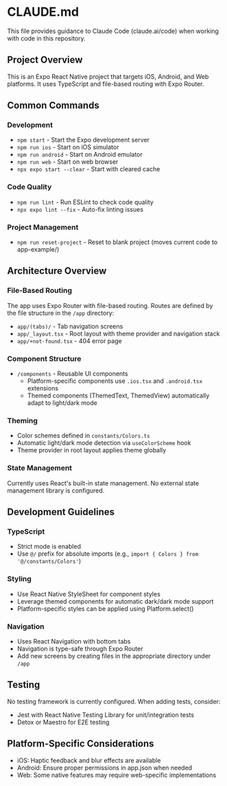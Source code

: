 # CLAUDE.md

This file provides guidance to Claude Code (claude.ai/code) when working with code in this repository.

## Project Overview

This is an Expo React Native project that targets iOS, Android, and Web platforms. It uses TypeScript and file-based routing with Expo Router.

## Common Commands

### Development
- `npm start` - Start the Expo development server
- `npm run ios` - Start on iOS simulator
- `npm run android` - Start on Android emulator
- `npm run web` - Start on web browser
- `npx expo start --clear` - Start with cleared cache

### Code Quality
- `npm run lint` - Run ESLint to check code quality
- `npx expo lint --fix` - Auto-fix linting issues

### Project Management
- `npm run reset-project` - Reset to blank project (moves current code to app-example/)

## Architecture Overview

### File-Based Routing
The app uses Expo Router with file-based routing. Routes are defined by the file structure in the `/app` directory:
- `app/(tabs)/` - Tab navigation screens
- `app/_layout.tsx` - Root layout with theme provider and navigation stack
- `app/+not-found.tsx` - 404 error page

### Component Structure
- `/components` - Reusable UI components
  - Platform-specific components use `.ios.tsx` and `.android.tsx` extensions
  - Themed components (ThemedText, ThemedView) automatically adapt to light/dark mode
  
### Theming
- Color schemes defined in `constants/Colors.ts`
- Automatic light/dark mode detection via `useColorScheme` hook
- Theme provider in root layout applies theme globally

### State Management
Currently uses React's built-in state management. No external state management library is configured.

## Development Guidelines

### TypeScript
- Strict mode is enabled
- Use `@/` prefix for absolute imports (e.g., `import { Colors } from '@/constants/Colors'`)

### Styling
- Use React Native StyleSheet for component styles
- Leverage themed components for automatic dark/dark mode support
- Platform-specific styles can be applied using Platform.select()

### Navigation
- Uses React Navigation with bottom tabs
- Navigation is type-safe through Expo Router
- Add new screens by creating files in the appropriate directory under `/app`

## Testing
No testing framework is currently configured. When adding tests, consider:
- Jest with React Native Testing Library for unit/integration tests
- Detox or Maestro for E2E testing

## Platform-Specific Considerations
- iOS: Haptic feedback and blur effects are available
- Android: Ensure proper permissions in app.json when needed
- Web: Some native features may require web-specific implementations